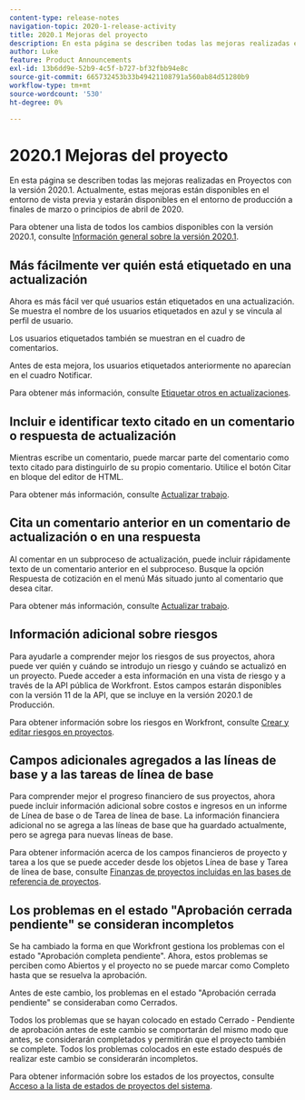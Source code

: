 ```yaml
---
content-type: release-notes
navigation-topic: 2020-1-release-activity
title: 2020.1 Mejoras del proyecto
description: En esta página se describen todas las mejoras realizadas en Proyectos con la versión 2020.1. Actualmente, estas mejoras están disponibles en el entorno de vista previa y estarán disponibles en el entorno de producción a finales de marzo o principios de abril de 2020.
author: Luke
feature: Product Announcements
exl-id: 13b6dd9e-52b9-4c5f-b727-bf32fbb94e8c
source-git-commit: 665732453b33b49421108791a560ab84d51280b9
workflow-type: tm+mt
source-wordcount: '530'
ht-degree: 0%

---
```


# 2020.1 Mejoras del proyecto

En esta página se describen todas las mejoras realizadas en Proyectos con la versión 2020.1. Actualmente, estas mejoras están disponibles en el entorno de vista previa y estarán disponibles en el entorno de producción a finales de marzo o principios de abril de 2020.

Para obtener una lista de todos los cambios disponibles con la versión 2020.1, consulte [Información general sobre la versión 2020.1](../../../product-announcements/product-releases/2020.1-release-activity/2020.1-release-overview.md).

## Más fácilmente ver quién está etiquetado en una actualización

Ahora es más fácil ver qué usuarios están etiquetados en una actualización. Se muestra el nombre de los usuarios etiquetados en azul y se vincula al perfil de usuario.

Los usuarios etiquetados también se muestran en el cuadro de comentarios.

Antes de esta mejora, los usuarios etiquetados anteriormente no aparecían en el cuadro Notificar.

Para obtener más información, consulte [Etiquetar otros en actualizaciones](../../../workfront-basics/updating-work-items-and-viewing-updates/tag-others-on-updates.md).

## Incluir e identificar texto citado en un comentario o respuesta de actualización

Mientras escribe un comentario, puede marcar parte del comentario como texto citado para distinguirlo de su propio comentario. Utilice el botón Citar en bloque del editor de HTML.

Para obtener más información, consulte [Actualizar trabajo](../../../workfront-basics/updating-work-items-and-viewing-updates/update-work.md).


## Cita un comentario anterior en un comentario de actualización o en una respuesta

Al comentar en un subproceso de actualización, puede incluir rápidamente texto de un comentario anterior en el subproceso. Busque la opción Respuesta de cotización en el menú Más situado junto al comentario que desea citar.

Para obtener más información, consulte [Actualizar trabajo](../../../workfront-basics/updating-work-items-and-viewing-updates/update-work.md).

## Información adicional sobre riesgos

Para ayudarle a comprender mejor los riesgos de sus proyectos, ahora puede ver quién y cuándo se introdujo un riesgo y cuándo se actualizó en un proyecto. Puede acceder a esta información en una vista de riesgo y a través de la API pública de Workfront. Estos campos estarán disponibles con la versión 11 de la API, que se incluye en la versión 2020.1 de Producción.

Para obtener información sobre los riesgos en Workfront, consulte [Crear y editar riesgos en proyectos](../../../manage-work/projects/define-a-business-case/create-edit-risks-on-projects.md).

## Campos adicionales agregados a las líneas de base y a las tareas de línea de base

Para comprender mejor el progreso financiero de sus proyectos, ahora puede incluir información adicional sobre costos e ingresos en un informe de Línea de base o de Tarea de línea de base. La información financiera adicional no se agrega a las líneas de base que ha guardado actualmente, pero se agrega para nuevas líneas de base.

Para obtener información acerca de los campos financieros de proyecto y tarea a los que se puede acceder desde los objetos Línea de base y Tarea de línea de base, consulte [Finanzas de proyectos incluidas en las bases de referencia de proyectos](../../../manage-work/projects/project-finances/project-finances-included-in-project-baselines.md).

## Los problemas en el estado &quot;Aprobación cerrada pendiente&quot; se consideran incompletos

Se ha cambiado la forma en que Workfront gestiona los problemas con el estado &quot;Aprobación completa pendiente&quot;. Ahora, estos problemas se perciben como Abiertos y el proyecto no se puede marcar como Completo hasta que se resuelva la aprobación.

Antes de este cambio, los problemas en el estado &quot;Aprobación cerrada pendiente&quot; se consideraban como Cerrados.

Todos los problemas que se hayan colocado en estado Cerrado - Pendiente de aprobación antes de este cambio se comportarán del mismo modo que antes, se considerarán completados y permitirán que el proyecto también se complete. Todos los problemas colocados en este estado después de realizar este cambio se considerarán incompletos.

Para obtener información sobre los estados de los proyectos, consulte [Acceso a la lista de estados de proyectos del sistema](../../../administration-and-setup/customize-workfront/creating-custom-status-and-priority-labels/project-statuses.md).

